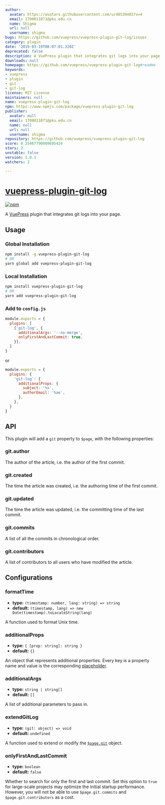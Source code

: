 ```yaml
---
author:
  avatar: https://avatars.githubusercontent.com/u/48539483?v=4
  email: 1700011071@pku.edu.cn
  name: Shigma
  url: null
  username: shigma
bugs: https://github.com/vuepress/vuepress-plugin-git-log/issues
category: plugin
date: '2019-03-19T08:07:01.320Z'
deprecated: false
description: A VuePress plugin that integrates git logs into your page.
downloads: null
homepage: https://github.com/vuepress/vuepress-plugin-git-log#readme
keywords:
- vuepress
- plugin
- git
- git-log
license: MIT License
maintainers: null
name: vuepress-plugin-git-log
npm: https://www.npmjs.com/package/vuepress-plugin-git-log
publisher:
  avatar: null
  email: 1700011071@pku.edu.cn
  name: null
  url: null
  username: shigma
repository: https://github.com/vuepress/vuepress-plugin-git-log
score: 0.25467790009695424
stars: 2
unstable: false
version: 1.0.1
watchers: 2

---
```


# [vuepress-plugin-git-log](https://vuepress.github.io/plugins/git-log.html)

[![npm](https://img.shields.io/npm/v/vuepress-plugin-git-log.svg)](https://www.npmjs.com/package/vuepress-plugin-git-log)

A [VuePress](https://vuepress.vuejs.org/) plugin that integrates git logs into your page.

## Usage

### Global Installation

```bash
npm install -g vuepress-plugin-git-log
# OR
yarn global add vuepress-plugin-git-log
```

### Local Installation

```bash
npm install vuepress-plugin-git-log
# OR
yarn add vuepress-plugin-git-log
```

### Add to `config.js`

```js
module.exports = {
  plugins: [
    ['git-log', {
      additionalArgs: '--no-merge',
      onlyFirstAndLastCommit: true,
    }],
  ]
}
```
or
```js
module.exports = {
  plugins: {
    'git-log': {
      additionalProps: {
        subject: '%s',
        authorEmail: '%ae',
      },
    },
  }
}
```

## API

This plugin will add a `git` property to `$page`, with the following properties:

### git.author

The author of the article, i.e. the author of the first commit.

### git.created

The time the article was created, i.e. the authoring time of the first commit.

### git.updated

The time the article was updated, i.e. the committing time of the last commit.

### git.commits

A list of all the commits in chronological order.

### git.contributors

A list of contributors to all users who have modified the article.

## Configurations

### formatTime

- **type:** `(timestamp: number, lang: string) => string`
- **default:** `(timestamp, lang) => new Date(timestamp).toLocaleString(lang)`

A function used to format Unix time.

### additionalProps

- **type:** `{ [prop: string]: string }`
- **default:** `{}`

An object that represents additional properties. Every key is a property name and value is the corresponding [placeholder](https://git-scm.com/docs/git-log#_pretty_formats).

### additionalArgs

- **type:** `string | string[]`
- **default:** `[]`

A list of additional parameters to pass in.

### extendGitLog

- **type:** `(git: object) => void`
- **default:** `undefined`

A function used to extend or modify the [`$page.git`](#api) object. 

### onlyFirstAndLastCommit

- **type:** `boolean`
- **default:** `false`

Whether to search for only the first and last commit. Set this option to `true` for large-scale projects may optimize the initial startup performance. However, you will not be able to use `$page.git.commits` and `$page.git.contributors` as a cost.

